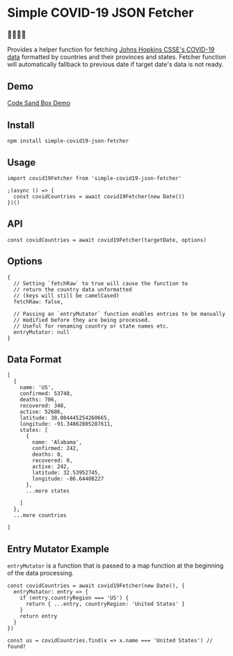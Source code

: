# Simple COVID-19 JSON Fetcher

### 🦠🦠🦠🦠

Provides a helper function for fetching [Johns Hopkins CSSE's COVID-19 data](https://github.com/CSSEGISandData/COVID-19) formatted by countries and their provinces and states. Fetcher function will automatically fallback to previous date if target date's data is not ready.

## Demo

[Code Sand Box Demo](https://codesandbox.io/s/covid-19-data-z2tw7)

## Install

```
npm install simple-covid19-json-fetcher
```

## Usage

```
import covid19Fetcher from 'simple-covid19-json-fetcher'

;(async () => {
  const covidCountries = await covid19Fetcher(new Date())
})()
```

## API

```
const covidCountries = await covid19Fetcher(targetDate, options)
```

## Options

```
{
  // Setting `fetchRaw` to true will cause the function to
  // return the country data unformatted
  // (keys will still be camelCased)
  fetchRaw: false,

  // Passing an `entryMutator` function enables entries to be manually
  // modified before they are being processed.
  // Useful for renaming country or state names etc.
  entryMutator: null
}
```

## Data Format

```
[
  {
    name: 'US',
    confirmed: 53740,
    deaths: 706,
    recovered: 348,
    active: 52686,
    latitude: 38.084445254260665,
    longitude: -91.34862805287611,
    states: [
      {
        name: 'Alabama',
        confirmed: 242,
        deaths: 0,
        recovered: 0,
        active: 242,
        latitude: 32.53952745,
        longitude: -86.64408227
      },
      ...more states

    ]
  },
  ...more countries

]
```

## Entry Mutator Example

`entryMutator` is a function that is passed to a map function at the beginning of the data processing.

```
const covidCountries = await covid19Fetcher(new Date(), {
  entryMutator: entry => {
    if (entry.countryRegion === 'US') {
      return { ...entry, countryRegion: 'United States' }
    }
    return entry
  }
})

const us = covidCountries.find(x => x.name === 'United States') // found!
```
